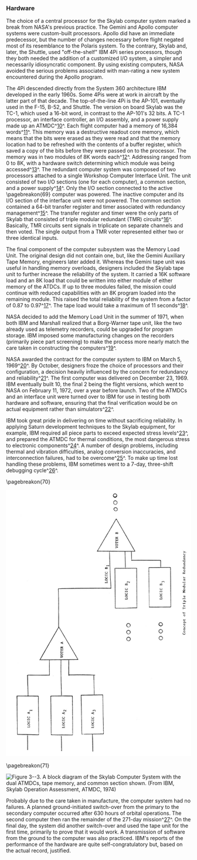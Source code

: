 ### Hardware

The choice of a central processor for the Skylab computer
system marked a break from NASA's previous practice. The Gemini and
Apollo computer systems were custom-built processors. Apollo did have an
immediate predecessor, but the number of changes necessary before flight
negated most of its resemblance to the Polaris system. To the contrary,
Skylab and, later, the Shuttle, used "off-the-shelf" IBM 4Pi series
processors, though they both needed the addition of a customized I/O
system, a simpler and necessarily idiosyncratic component. By using
existing computers, NASA avoided the serious problems associated with
man-rating a new system encountered during the Apollo program.

The 4Pi descended directly from the System 360 architecture IBM
developed in the early 1960s. Some 4Pis were at work in aircraft by the
latter part of that decade. The top-of-the-line 4Pi is the AP-101,
eventually used in the F-15, B-52, and Shuttle. The version on board
Skylab was the TC-1, which used a 16-bit word, in contrast to the
AP-101's 32 bits. A TC-1 processor, an interface controller, an I/O
assembly, and a power supply made up an ATMDC^[10](#source3)^.
Each flight computer had a memory of 16,384
words^[11](#source3)^. This memory was a destructive readout
core memory, which means that the bits were erased as they were read and
that the memory location had to be refreshed with the contents of a
buffer register, which saved a copy of the bits before they were passed
on to the processor. The memory was in two modules of 8K words
each^[12](#source3)^. Addressing ranged from 0 to 8K, with a
hardware switch determining which module was being
accessed^[13](#source3)^. The redundant computer system was
composed of two processors attached to a single Workshop Computer
Interface Unit. The unit consisted of two I/O sections (one for each
computer), a common section, and a power supply^[14](#source3)^.
Only the I/O section connected to the active \pagebreakon{69} computer was
powered. The inactive computer and its I/O section of the interface unit
were not powered. The common section contained a 64-bit transfer
register and timer associated with redundancy
management^[15](#source3)^. The transfer register and timer were
the only parts of Skylab that consisted of triple modular redundant
(TMR) circuits^[16](#source3)^. Basically, TMR circuits sent
signals in triplicate on separate channels and then voted. The single
output from a TMR voter represented either two or three identical
inputs.

The final component of the computer subsystem was the Memory Load Unit.
The original design did not contain one, but, like the Gemini Auxiliary
Tape Memory, engineers later added it. Whereas the Gemini tape unit was
useful in handling memory overloads, designers included the Skylab tape
unit to further increase the reliability of the system. It carried a 16K
software load and an 8K load that could be written into either module of
either memory of the ATDCs. If up to three modules failed, the mission
could continue with reduced capabilities with an 8K program loaded into
the remaining module. This raised the total reliability of the system
from a factor of 0.87 to 0.97^[17](#source3)^. The tape load
would take a maximum of 11 seconds^[18](#source3)^.

NASA decided to add the Memory Load Unit in the summer of 1971, when
both IBM and Marshall realized that a Borg-Warner tape unit, like the
two already used as telemetry recorders, could be upgraded for program
storage. IBM imposed some manufacturing changes on the recorders
(primarily piece part screening) to make the process more nearly match
the care taken in constructing the computers^[19](#source3)^.

NASA awarded the contract for the computer system to IBM on March 5,
1969^[20](#source3)^. By October, designers froze the choice of
processors and their configuration, a decision heavily influenced by the
concern for redundancy and reliability^[21](#source3)^. The
first computer was delivered on December 23, 1969. IBM eventually built
10, the final 2 being the flight versions, which went to NASA on
February 11, 1972, over a year before launch. Two of the ATMDCs and an
interface unit were turned over to IBM for use in testing both hardware
and software, ensuring that the final verification would be on actual
equipment rather than simulators^[22](#source3)^.

IBM took great pride in delivering on time without sacrificing
reliability. In applying Saturn development techniques to the Skylab
equipment, for example, IBM required all piece parts to exceed expected
stress levels^[23](#source3)^, and prepared the ATMDC for
thermal conditions, the most dangerous stress to electronic
components^[24](#source3)^. A number of design problems,
including thermal and vibration difficulties, analog conversion
inaccuracies, and interconnection failures, had to be
overcome^[25](#source3)^. To make up time lost handling these
problems, IBM sometimes went to a 7-day, three-shift debugging
cycle^[26](#source3)^.

\pagebreakon{70}

![**Figure 3--2**. The concept of Triple Modular Redundancy.](images/p70.jpg)

\pagebreakon{71}

![**Figure 3--3**. A block diagram of the Skylab Computer System with the
dual ATMDCs, tape memory, and common section shown. (From IBM, *Skylab
Operation Assessment, ATMDC*, 1974)](images/p71.jpg)

Probably due to the care taken in manufacture, the computer system had
no failures. A planned ground-initiated switch-over from the primary to
the secondary computer occurred after 630 hours of orbital operations.
The second computer then ran the remainder of the 271-day
mission^[27](#source3)^. On the final day, the system did
another switch-over and used the tape unit for the first time, primarily
to prove that it would work. A transmission of software from the ground
to the computer was also practiced. IBM's reports of the performance of
the hardware are quite self-congratulatory but, based on the actual
record, justified.
